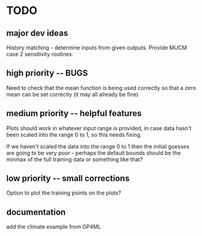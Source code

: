 # TODO

## major dev ideas
History matching - determine inputs from given outputs.
Provide MUCM case 2 sensitivity routines.

## high priority -- BUGS
Need to check that the mean function is being used correctly so that a zero mean can be set correctly (it may all already be fine)

## medium priority -- helpful features
Plots should work in whatever input range is provided, in case data hasn't been scaled into the range 0 to 1, so this needs fixing.

If we haven't scaled the data into the range 0 to 1 then the initial guesses are going to be very poor - perhaps the default bounds should be the minmax of the full training data or something like that?


## low priority -- small corrections
Option to plot the training points on the plots?

## documentation
add the climate example from GP4ML
